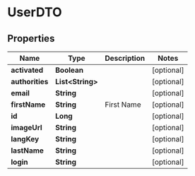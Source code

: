 
# UserDTO

## Properties
Name | Type | Description | Notes
------------ | ------------- | ------------- | -------------
**activated** | **Boolean** |  |  [optional]
**authorities** | **List&lt;String&gt;** |  |  [optional]
**email** | **String** |  |  [optional]
**firstName** | **String** | First Name |  [optional]
**id** | **Long** |  |  [optional]
**imageUrl** | **String** |  |  [optional]
**langKey** | **String** |  |  [optional]
**lastName** | **String** |  |  [optional]
**login** | **String** |  |  [optional]



